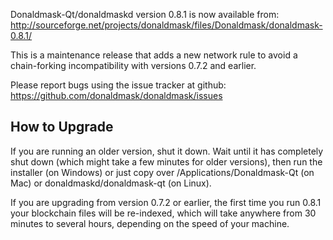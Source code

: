 Donaldmask-Qt/donaldmaskd version 0.8.1 is now available from:
  http://sourceforge.net/projects/donaldmask/files/Donaldmask/donaldmask-0.8.1/

This is a maintenance release that adds a new network rule to avoid
a chain-forking incompatibility with versions 0.7.2 and earlier.

Please report bugs using the issue tracker at github:
  https://github.com/donaldmask/donaldmask/issues


How to Upgrade
--------------

If you are running an older version, shut it down. Wait
until it has completely shut down (which might take a few minutes for older
versions), then run the installer (on Windows) or just copy over
/Applications/Donaldmask-Qt (on Mac) or donaldmaskd/donaldmask-qt (on Linux).

If you are upgrading from version 0.7.2 or earlier, the first time you
run 0.8.1 your blockchain files will be re-indexed, which will take
anywhere from 30 minutes to several hours, depending on the speed of
your machine.
